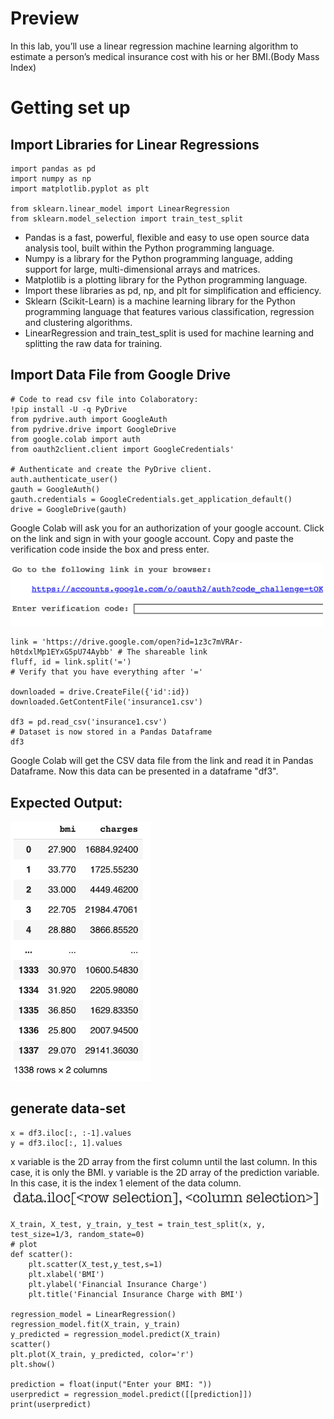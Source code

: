# Preview

In this lab, you’ll use a linear regression machine learning algorithm to estimate a person’s medical insurance cost with his or her BMI.(Body Mass Index)

# Getting set up

## Import Libraries for Linear Regressions

	import pandas as pd
	import numpy as np
	import matplotlib.pyplot as plt
	
	from sklearn.linear_model import LinearRegression
	from sklearn.model_selection import train_test_split 

* Pandas is a fast, powerful, flexible and easy to use open source data analysis tool, built within the Python programming language.
* Numpy is a library for the Python programming language, adding support for large, multi-dimensional arrays and matrices.
* Matplotlib is a plotting library for the Python programming language.
* Import these libraries as pd, np, and plt for simplification and efficiency.
* Sklearn (Scikit-Learn) is a machine learning library for the Python programming language that features various classification, regression and clustering algorithms.
* LinearRegression and train_test_split is used for machine learning and splitting the raw data for training.

## Import Data File from Google Drive

	# Code to read csv file into Colaboratory:
	!pip install -U -q PyDrive
	from pydrive.auth import GoogleAuth
	from pydrive.drive import GoogleDrive
	from google.colab import auth
	from oauth2client.client import GoogleCredentials'

	# Authenticate and create the PyDrive client.
	auth.authenticate_user()
	gauth = GoogleAuth()
	gauth.credentials = GoogleCredentials.get_application_default()
	drive = GoogleDrive(gauth)
	
Google Colab will ask you for an authorization of your google account. Click on the link and sign in with your google account. Copy and paste the verification code inside the box and press enter.

<img src="GoogleDriveAuthorization.png" width="500">

	link = 'https://drive.google.com/open?id=1z3c7mVRAr-h0tdxlMp1EYxG5pU74Aybb' # The shareable link
	fluff, id = link.split('=')
	# Verify that you have everything after '='
	
	downloaded = drive.CreateFile({'id':id}) 
	downloaded.GetContentFile('insurance1.csv')  
	
	df3 = pd.read_csv('insurance1.csv')
	# Dataset is now stored in a Pandas Dataframe
	df3
	
Google Colab will get the CSV data file from the link and read it in Pandas Dataframe. Now this data can be presented in a dataframe "df3". 

## Expected Output:

<img src="InsuranceData.png" width="225">

## generate data-set

	x = df3.iloc[:, :-1].values
	y = df3.iloc[:, 1].values
	
x variable is the 2D array from the first column until the last column. In this case, it is only the BMI.
y variable is the 2D array of the prediction variable. In this case, it is the index 1 element of the data column. 
<img src="iloc.png" width="500">


	X_train, X_test, y_train, y_test = train_test_split(x, y, test_size=1/3, random_state=0)
	# plot
	def scatter():
  		plt.scatter(X_test,y_test,s=1)
  		plt.xlabel('BMI')
  		plt.ylabel('Financial Insurance Charge')
  		plt.title('Financial Insurance Charge with BMI')
		
	regression_model = LinearRegression()
	regression_model.fit(X_train, y_train)
	y_predicted = regression_model.predict(X_train)
	scatter()
	plt.plot(X_train, y_predicted, color='r')
	plt.show()

	prediction = float(input("Enter your BMI: "))
	userpredict = regression_model.predict([[prediction]])
	print(userpredict)

